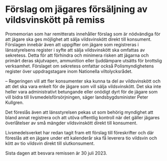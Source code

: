 # Förslag om jägares försäljning av vildsvinskött på remiss

Promemorian som har remitterats innehåller förslag som är nödvändiga för att jägare ska ges möjlighet att sälja vildsvinskött direkt till konsument. Förslagen innebär även att uppgifter om jägare som registreras i länsstyrelsens register i syfte att sälja vildsvinskött ska omfattas av sekretess. Detta för att förhindra och minimera risken att jägarna och primärt deras skjutvapen, ammunition eller ljuddämpare utsätts för brottslig verksamhet. Förslaget om sekretess omfattar också Polismyndighetens register över uppdragstagare inom Nationella viltolycksrådet.

– Regeringen vill att fler konsumenter ska kunna ta del av vildsvinskött och att det ska vara enkelt för de jägare som vill sälja vildsvinskött. Det ska inte heller vara administrativt betungande eller onödigt dyrt för de jägare som vill bidra till livsmedelsförsörjningen, säger landsbygdsminister Peter Kullgren.

Det föreslås även att länsstyrelsen pekas ut som behörig myndighet att bland annat registrera och att utöva offentlig kontroll när det gäller jägares överlåtelser av små mängder vildsvinskött direkt till konsument.

Livsmedelsverket har redan tagit fram ett förslag till föreskrifter och där föreslås att en jägare under ett kalenderår ska få leverera tio vildsvin och kött av tio vildsvin direkt till slutkonsument.

Sista dagen att besvara remissen är 30 juli 2023\.
